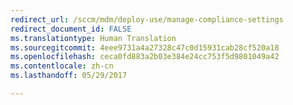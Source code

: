 ```yaml
---
redirect_url: /sccm/mdm/deploy-use/manage-compliance-settings
redirect_document_id: FALSE
ms.translationtype: Human Translation
ms.sourcegitcommit: 4eee9731a4a27328c47c0d15931cab28cf520a18
ms.openlocfilehash: ceca0fd883a2b03e384e24cc753f5d9801049a42
ms.contentlocale: zh-cn
ms.lasthandoff: 05/29/2017

---
```


